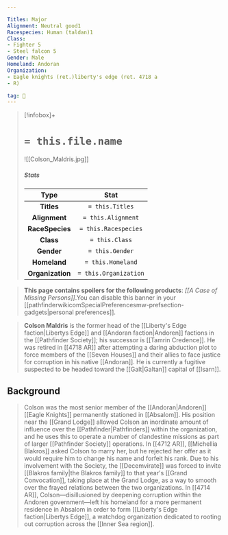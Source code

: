 ```yaml
---

Titles: Major
Alignment: Neutral good1
Racespecies: Human (taldan)1
Class:
- Fighter 5
- Steel falcon 5
Gender: Male
Homeland: Andoran
Organization:
- Eagle knights (ret.)liberty's edge (ret. 4718 a
- R)

tag: 👤️
---
```


> [!infobox]+
> #  `= this.file.name`
> ![[Colson_Maldris.jpg]]
> ##### Stats
> Type | Stat |
> :---: |:---:|
> **Titles** | `= this.Titles` |
> **Alignment** | `= this.Alignment` |
> **RaceSpecies** | `= this.Racespecies` |
> **Class** | `= this.Class` |
> **Gender** | `= this.Gender` |
> **Homeland** | `= this.Homeland` |
> **Organization** | `= this.Organization` |



> **This page contains spoilers for the following products**: *[[A Case of Missing Persons]]*.You can disable this banner in your [[pathfinderwikicomSpecialPreferencesmw-prefsection-gadgets|personal preferences]].


> **Colson Maldris** is the former head of the [[Liberty's Edge faction|Libertys Edge]] and [[Andoran faction|Andoren]] factions in the [[Pathfinder Society]]; his successor is [[Tamrin Credence]]. He was retired in [[4718 AR]] after attempting a daring abduction plot to force members of the [[Seven Houses]] and their allies to face justice for corruption in his native [[Andoran]]. He is currently a fugitive suspected to be headed toward the [[Galt|Galtan]] capital of [[Isarn]].


## Background

> Colson was the most senior member of the [[Andoran|Andoren]] [[Eagle Knights]] permanently stationed in [[Absalom]]. His position near the [[Grand Lodge]] allowed Colson an inordinate amount of influence over the [[Pathfinder|Pathfinders]] within the organization, and he uses this to operate a number of clandestine missions as part of larger [[Pathfinder Society]] operations.
> In [[4712 AR]], [[Michellia Blakros]] asked Colson to marry her, but he rejected her offer as it would require him to change his name and forfeit his rank. Due to his involvement with the Society, the [[Decemvirate]] was forced to invite [[Blakros family|the Blakros family]] to that year's [[Grand Convocation]], taking place at the Grand Lodge, as a way to smooth over the frayed relations between the two organizations.
> In [[4714 AR]], Colson—disillusioned by deepening corruption within the Andoren government—left his homeland for a more permanent residence in Absalom in order to form [[Liberty's Edge faction|Libertys Edge]], a watchdog organization dedicated to rooting out corruption across the [[Inner Sea region]].







